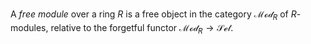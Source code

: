 A *free module* over a ring $R$ is a free object in the category $\mathcal{Mod}_{R}$ of $R$-modules, relative to the forgetful functor $\mathcal{Mod}_{R} \to \mathcal{Set}$.
